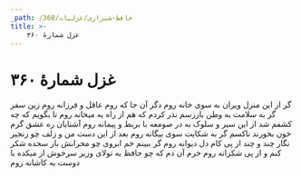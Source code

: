 ```yaml
---
_path: /حافظ-شیرازی/غزلیات/360
title: >-
    غزل شمارهٔ ۳۶۰
---
```

# غزل شمارهٔ ۳۶۰

گر از این منزل ویران به سوی خانه روم
دگر آن جا که روم عاقل و فرزانه روم
زین سفر گر به سلامت به وطن بازرسم
نذر کردم که هم از راه به میخانه روم
تا بگویم که چه کشفم شد از این سیر و سلوک
به در صومعه با بربط و پیمانه روم
آشنایان ره عشق گرم خون بخورند
ناکسم گر به شکایت سوی بیگانه روم
بعد از این دست من و زلف چو زنجیر نگار
چند و چند از پی کام دل دیوانه روم
گر ببینم خم ابروی چو محرابش باز
سجده شکر کنم و از پی شکرانه روم
خرم آن دم که چو حافظ به تولای وزیر
سرخوش از میکده با دوست به کاشانه روم
